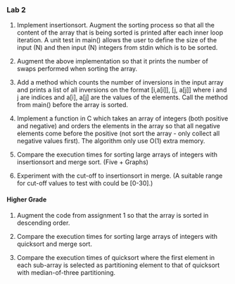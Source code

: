 ### Lab 2

1) Implement insertionsort. Augment the sorting process so that all the content of the array that is being sorted is printed after each inner loop iteration. 
A unit test in main() allows the user to define the size of the input (N) and then input (N) integers from stdin which is to be sorted.

2) Augment the above implementation so that it prints the number of swaps performed when sorting the array.

3) Add a method which counts the number of inversions in the input array and prints a list of all inversions on the format [i,a[i]], [j, a[j]] where i and j are indices and a[i], a[j] are the values of the elements. Call the method from main() before the array is sorted.

4) Implement a function in C which takes an array of integers (both positive and negative) and orders the elements in the array so that all negative elements come before the positive (not sort the array - only collect all negative values first). The algorithm only use O(1) extra memory.

5) Compare the execution times for sorting large arrays of integers with insertionsort and merge sort. (Five + Graphs)

6) Experiment with the cut-off to insertionsort in merge. (A suitable range for cut-off values to test with could be [0-30].)

#### Higher Grade 
1) Augment the code from assignment 1 so that the array is sorted in descending order.

2) Compare the execution times for sorting large arrays of integers with quicksort and merge sort. 

3) Compare the execution times of quicksort where the first element in each sub-array is selected as partitioning element to that of quicksort with median-of-three partitioning.
